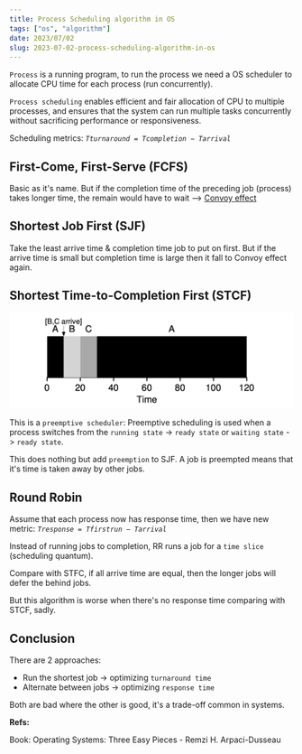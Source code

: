 ```yaml
---
title: Process Scheduling algorithm in OS
tags: ["os", "algorithm"]
date: 2023/07/02
slug: 2023-07-02-process-scheduling-algorithm-in-os
---
```


`Process` is a running program, to run the process we need a OS scheduler to allocate CPU time for each process (run concurrently).

`Process scheduling` enables efficient and fair allocation of CPU to multiple processes, and ensures that the system can run multiple tasks concurrently without sacrificing performance or responsiveness.

Scheduling metrics: *`Tturnaround = Tcompletion − Tarrival`*

## First-Come, First-Serve (FCFS)

Basic as it's name. But if the completion time of the preceding job (process) takes longer time, the remain would have to wait --> [Convoy effect](https://www.tutorialspoint.com/convoy-effect-in-fcfs#:~:text=The%20Convoy%20Effect%20is%20a,to%20use%20those%20same%20resources.)

## Shortest Job First (SJF)

Take the least arrive time & completion time job to put on first. But if the arrive time is small but completion time is large then it fall to Convoy effect again.

## Shortest Time-to-Completion First (STCF)

![STCF_OS_algorithm](https://raw.githubusercontent.com/southxzx/handbook-gatsby/main/_posts/everyday/_meta/STCF_OS_algorithm.png)

This is a `preemptive scheduler`: Preemptive scheduling is used when a process switches from the `running state` -> `ready state` or `waiting state` -> `ready state`.

This does nothing but add `preemption` to SJF. A job is preempted means that it's time is taken away by other jobs.

## Round Robin

Assume that each process now has response time, then we have new metric: *`Tresponse = Tfirstrun − Tarrival`*

Instead of running jobs to completion, RR runs a job for a `time slice` (scheduling quantum).

Compare with STFC, if all arrive time are equal, then the longer jobs will defer the behind jobs.

But this algorithm is worse when there's no response time comparing with STCF, sadly.

## Conclusion

There are 2 approaches:

- Run the shortest job -> optimizing `turnaround time`
- Alternate between jobs -> optimizing `response time`

Both are bad where the other is good, it's a trade-off common in systems.

**Refs:**

Book: Operating Systems: Three Easy Pieces - Remzi H. Arpaci-Dusseau
